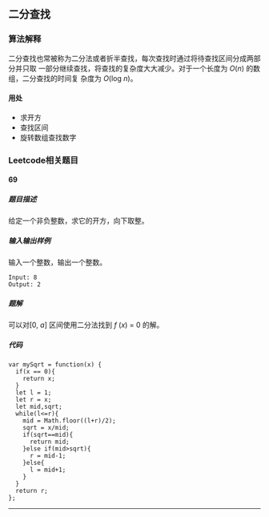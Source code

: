 ## 二分查找
### 算法解释
二分查找也常被称为二分法或者折半查找，每次查找时通过将待查找区间分成两部分并只取 一部分继续查找，将查找的复杂度大大减少。对于一个长度为 *O*(*n*) 的数组，二分查找的时间复 杂度为 *O*(log *n*)。
#### 用处
- 求开方
- 查找区间
- 旋转数组查找数字

### Leetcode相关题目
#### 69
##### 题目描述
给定一个非负整数，求它的开方，向下取整。
##### 输入输出样例
输入一个整数，输出一个整数。
```
Input: 8
Output: 2
```
##### 题解
可以对[0, *a*] 区间使用二分法找到 *f* (*x*) = 0 的解。

##### 代码
```
var mySqrt = function(x) {
  if(x == 0){
    return x;
  }  
  let l = 1;
  let r = x;
  let mid,sqrt;
  while(l<=r){
    mid = Math.floor((l+r)/2);
    sqrt = x/mid;
    if(sqrt==mid){
      return mid;
    }else if(mid>sqrt){
      r = mid-1;
    }else{
      l = mid+1;
    }
  }
  return r;
};
```
* * *
